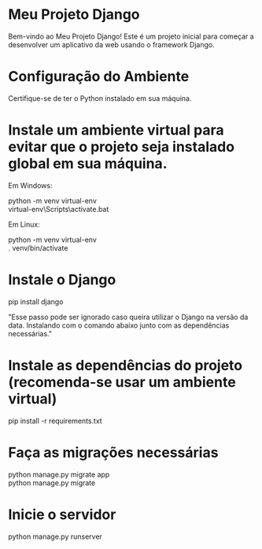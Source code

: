 # Meu Projeto Django
Bem-vindo ao Meu Projeto Django! Este é um projeto inicial para começar a desenvolver um aplicativo da web usando o framework Django.


# Configuração do Ambiente
Certifique-se de ter o Python instalado em sua máquina.

# Instale um ambiente virtual para evitar que o projeto seja instalado global em sua máquina.
Em Windows:

python -m venv virtual-env  
virtual-env\Scripts\activate.bat

Em Linux:

python -m venv virtual-env  
. venv/bin/activate

# Instale o Django
pip install django

"Esse passo pode ser ignorado caso queira utilizar o Django na versão da data. Instalando com o comando abaixo junto com as dependências necessárias."

# Instale as dependências do projeto (recomenda-se usar um ambiente virtual)
pip install -r requirements.txt

# Faça as migrações necessárias
python manage.py migrate app  
python manage.py migrate

# Inicie o servidor
python manage.py runserver